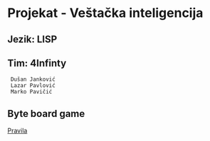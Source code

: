 # Projekat - Veštačka inteligencija
## Jezik: LISP
## Tim: 4Infinty
```
 Dušan Janković
 Lazar Pavlović
 Marko Pavičić
```
## Byte board game
[Pravila](http://www.marksteeregames.com/Byte_rules.pdf)

